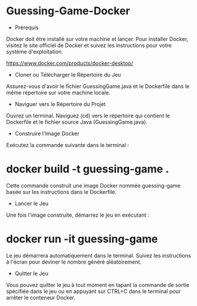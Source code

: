 # Guessing-Game-Docker


- Prérequis

Docker doit être installé sur votre machine et lançer. Pour installer Docker, visitez le site officiel de Docker et suivez les instructions pour votre système d'exploitation.

https://www.docker.com/products/docker-desktop/


- Cloner ou Télécharger le Répertoire du Jeu

Assurez-vous d'avoir le fichier GuessingGame.java et le Dockerfile dans le même répertoire sur votre machine locale.


- Naviguer vers le Répertoire du Projet

Ouvrez un terminal.
Naviguez (cd) vers le répertoire qui contient le Dockerfile et le fichier source Java (GuessingGame.java).


- Construire l'Image Docker

Exécutez la commande suivante dans le terminal :

#      docker build -t guessing-game .


Cette commande construit une image Docker nommée guessing-game basée sur les instructions dans le Dockerfile.


- Lancer le Jeu

Une fois l'image construite, démarrez le jeu en exécutant :


#       docker run -it guessing-game




Le jeu démarrera automatiquement dans le terminal.
Suivez les instructions à l'écran pour deviner le nombre généré aléatoirement.



- Quitter le Jeu

Vous pouvez quitter le jeu à tout moment en tapant la commande de sortie spécifiée dans le jeu ou en appuyant sur CTRL+C dans le terminal pour arrêter le conteneur Docker.

